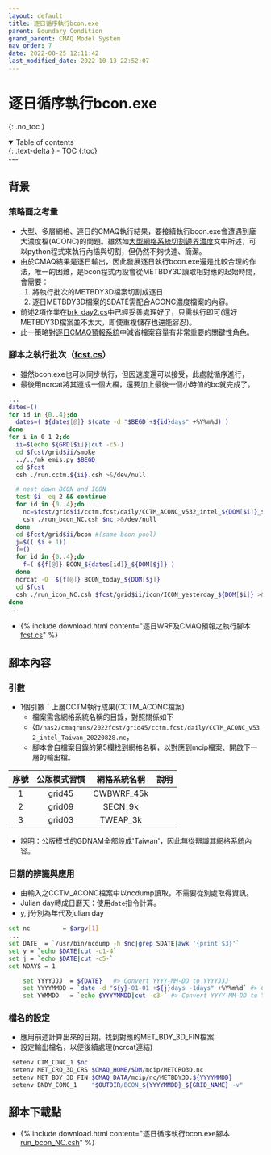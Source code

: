 ```yaml
---
layout: default
title: 逐日循序執行bcon.exe
parent: Boundary Condition
grand_parent: CMAQ Model System
nav_order: 7
date: 2022-08-25 12:11:42
last_modified_date: 2022-10-13 22:52:07
---
```


# 逐日循序執行bcon.exe
{: .no_toc }

<details open markdown="block">
  <summary>
    Table of contents
  </summary>
  {: .text-delta }
- TOC
{:toc}
</details>
---

## 背景
### 策略面之考量
- 大型、多層網格、連日的CMAQ執行結果，要接續執行bcon.exe會遭遇到龐大濃度檔(ACONC)的問題。雖然如[大型網格系統切割邊界濃度](https://sinotec2.github.io/Focus-on-Air-Quality/GridModels/BCON/hd_bc)文中所述，可以python程式來執行內插與切割，但仍然不夠快速、簡潔。
- 由於CMAQ結果是逐日輸出，因此發展逐日執行bcon.exe還是比較合理的作法，唯一的困難，是bcon程式內設會從METBDY3D讀取相對應的起始時間，會需要：
  1. 將執行批次的METBDY3D檔案切割成逐日
  2. 逐日METBDY3D檔案的SDATE需配合ACONC濃度檔案的內容。
- 前述2項作業在[brk_day2.cs](https://sinotec2.github.io/Focus-on-Air-Quality/utilities/netCDF/brk_day)中已經妥善處理好了，只需執行即可(還好METBDY3D檔案並不太大，即使重複儲存也還能容忍)。
- 此一策略對[逐日CMAQ預報系統](https://sinotec2.github.io/Focus-on-Air-Quality/GridModels/ForecastSystem/)中減省檔案容量有非常重要的關鍵性角色。

### 腳本之執行批次（[fcst.cs][fcst.cs]）
- 雖然bcon.exe也可以同步執行，但因速度還可以接受，此處就循序進行，
- 最後用ncrcat將其連成一個大檔，還要加上最後一個小時值的bc就完成了。

```bash
...
dates=()
for id in {0..4};do
  dates=( ${dates[@]} $(date -d "$BEGD +${id}days" +%Y%m%d) )
done
for i in 0 1 2;do
  ii=$(echo ${GRD[$i]}|cut -c5-)
  cd $fcst/grid$ii/smoke
  ../../mk_emis.py $BEGD
  cd $fcst
  csh ./run.cctm.${ii}.csh >&/dev/null

  # nest down BCON and ICON
  test $i -eq 2 && continue
  for id in {0..4};do
    nc=$fcst/grid$ii/cctm.fcst/daily/CCTM_ACONC_v532_intel_${DOM[$i]}_${dates[$id]}.nc
    csh ./run_bcon_NC.csh $nc >&/dev/null
  done
  cd $fcst/grid$ii/bcon #(same bcon pool)
  j=$(( $i + 1))
  f=()
  for id in {0..4};do
    f=( ${f[@]} BCON_${dates[id]}_${DOM[$j]} )
  done
  ncrcat -O  ${f[@]} BCON_today_${DOM[$j]}
  cd $fcst
  csh ./run_icon_NC.csh $fcst/grid$ii/icon/ICON_yesterday_${DOM[$i]} >&/dev/null
done
...
```

- {% include download.html content="逐日WRF及CMAQ預報之執行腳本[fcst.cs][fcst.cs]" %}

## 腳本內容
### 引數
- 1個引數：上層CCTM執行成果(CCTM_ACONC檔案)
  - 檔案需含網格系統名稱的目錄，對照關係如下
  - 如`/nas2/cmaqruns/2022fcst/grid45/cctm.fcst/daily/CCTM_ACONC_v532_intel_Taiwan_20220828.nc`，
  - 腳本會自檔案目錄的第5欄找到網格名稱，以對應到mcip檔案、開啟下一層的輸出檔。

序號|公版模式習慣|網格系統名稱|說明
:-:|:-:|:-:|:-:
1|grid45|CWBWRF_45k|
2|grid09|SECN_9k|
3|grid03|TWEAP_3k|

- 說明：公版模式的GDNAM全部設成'Taiwan'，因此無從辨識其網格系統內容。
### 日期的辨識與應用
- 由輸入之CCTM_ACONC檔案中以ncdump讀取，不需要從別處取得資訊。
- Julian day轉成日曆天：使用`date`指令計算。
- y, j分別為年代及julian day

```bash
set nc         = $argv[1]
...
set DATE  = `/usr/bin/ncdump -h $nc|grep SDATE|awk '{print $3}'`
set y = `echo $DATE|cut -c1-4`
set j = `echo $DATE|cut -c5-`
set NDAYS = 1

    set YYYYJJJ  = ${DATE}   #> Convert YYYY-MM-DD to YYYYJJJ
    set YYYYMMDD = `date -d "${y}-01-01 +${j}days -1days" +%Y%m%d` #> Convert YYYY-MM-DD to YYYYMMDD
    set YYMMDD   = `echo $YYYYMMDD|cut -c3-` #> Convert YYYY-MM-DD to YYMMDD
```

### 檔名的設定
- 應用前述計算出來的日期，找到對應的MET_BDY_3D_FIN檔案
- 設定輸出檔名，以便後續處理(ncrcat連結)

```bash
 setenv CTM_CONC_1 $nc
 setenv MET_CRO_3D_CRS $CMAQ_HOME/$DM/mcip/METCRO3D.nc
 setenv MET_BDY_3D_FIN $CMAQ_DATA/mcip/nc/METBDY3D.${YYYYMMDD}
 setenv BNDY_CONC_1    "$OUTDIR/BCON_${YYYYMMDD}_${GRID_NAME} -v"
```

## 腳本下載點

- {% include download.html content="逐日循序執行bcon.exe腳本[run_bcon_NC.csh](https://github.com/sinotec2/Focus-on-Air-Quality/blob/main/GridModels/ForecastSystem/run_bcon_NC.csh)" %}


[fcst.cs]: <https://github.com/sinotec2/Focus-on-Air-Quality/blob/main/GridModels/ForecastSystem/fcstcs.txt> "逐日WRF及CMAQ預報之執行腳本"